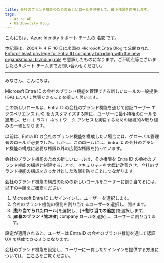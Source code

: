 ```yaml
---
title: 会社のブランド機能のための新しいロールを使用して、最小権限を適用します。
tags:
  - Azure AD
  - US Identity Blog
---
```


こんにちは、Azure Identity サポート チームの 名取 です。

本記事は、2024 年 4 月 18 日に米国の Microsoft Entra Blog で公開された[Enforce least privilege for Entra ID company branding with the new organizational branding role](https://techcommunity.microsoft.com/t5/microsoft-entra-blog/enforce-least-privilege-for-entra-id-company-branding-with-the/ba-p/4115772) を意訳したものになります。ご不明点等ございましたらサポート チームまでお問い合わせください。

----

みなさん、こんにちは。

Microsoft Entra ID の会社のブランド機能を管理できる新しいロールの一般提供 (GA) について発表できることを嬉しく思います。

この新しいロールは、Entra ID の会社のブランド機能を通じて認証ユーザー エクスペリエンス (UX) をカスタマイズする際に、ユーザーに最小特権のロールを適用し、ゼロ トラスト ネットワーク アクセスを実装するための継続的な取り組みの一環となります。

以前は、Entra ID の会社のブランド機能を構成したい場合には、グローバル管理者のロールが必要でした。しかし、このロールには、Entra ID の会社のブランド機能の構成に必要な権限以外の広範な権限を持っています。

会社のブランド機能のための新しいロールは、その権限を Entra ID の会社のブランド機能の構成に制限することで、セキュリティを大幅に改善させ、会社のブランド機能の構成をきっかけとした攻撃を防ぐことにつながります。

会社のブランド機能の構成のための新しいロールをユーザーに割り当てるには、以下の手順をご確認ください:

 1. Microsoft Entra ID にサインインし、ユーザー を選択します。
 2. 会社のブランド機能の役割を割り当てるユーザーを選択し、開きます。
 3. [**割り当てられたロール**]を選択し、[**＋割り当ての追加**]を選択します。
 4. [**組織のブランド管理者**] company ロールを選択し、ユーザーに割り当てます。
   
設定が適用されると、ユーザーは Entra ID の会社のブランド機能を通して認証 UX を構成できるようになります。

会社のブランド機能を設定し、ユーザーに一貫したサインインを提供する方法については、[こちら](https://learn.microsoft.com/ja-jp/entra/fundamentals/how-to-customize-branding)をご覧ください。
